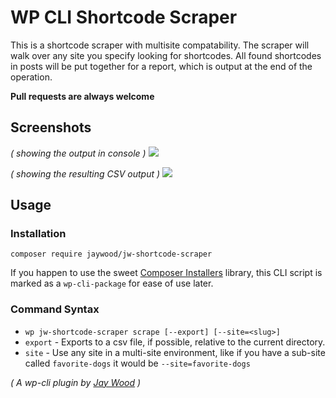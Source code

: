 # WP CLI Shortcode Scraper

This is a shortcode scraper with multisite compatability. The scraper will walk over any site you specify looking for
shortcodes. All found shortcodes in posts will be put together for a report, which is output at the end of the operation.

**Pull requests are always welcome**

## Screenshots
_( showing the output in console )_
![](https://www.plugish.com/wp-content/uploads/2018/07/scraper-results.png)

_( showing the resulting CSV output )_
![](https://www.plugish.com/wp-content/uploads/2018/07/scraper-results-csv.png)

## Usage

### Installation

`composer require jaywood/jw-shortcode-scraper`

If you happen to use the sweet [Composer Installers](https://github.com/composer/installers) library, this CLI script is
marked as a `wp-cli-package` for ease of use later.

### Command Syntax
- `wp jw-shortcode-scraper scrape [--export] [--site=<slug>]`
- `export` - Exports to a csv file, if possible, relative to the current directory.
- `site` - Use any site in a multi-site environment, like if you have a sub-site called `favorite-dogs` it would be `--site=favorite-dogs`

_( A wp-cli plugin by [Jay Wood](https://www.plugish.com) )_